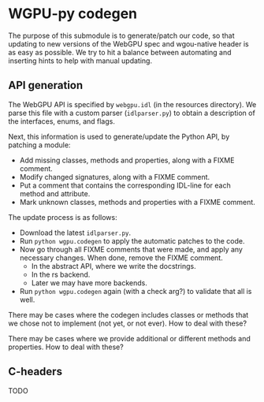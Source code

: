 # WGPU-py codegen

The purpose of this submodule is to generate/patch our code, so that
updating to new versions of the WebGPU spec and wgou-native header is
as easy as possible. We try to hit a balance between automating and
inserting hints to help with manual updating.


## API generation

The WebGPU API is specified by `webgpu.idl` (in the resources directory).
We parse this file with a custom parser (`idlparser.py`) to obtain a description
of the interfaces, enums, and flags.

Next, this information is used to generate/update the Python API, by patching a module:

* Add missing classes, methods and properties, along with a FIXME comment.
* Modify changed signatures, along with a FIXME comment.
* Put a comment that contains the corresponding IDL-line for each method and attribute.
* Mark unknown classes, methods and properties with a FIXME comment.

The update process is as follows:

* Download the latest `idlparser.py`.
* Run `python wgpu.codegen` to apply the automatic patches to the code.
* Now go through all FIXME comments that were made, and apply any necessary
  changes. When done, remove the FIXME comment.
  * In the abstract API, where we write the docstrings.
  * In the rs backend.
  * Later we may have more backends.
* Run `python wgpu.codegen` again (with a check arg?) to validate that all is well.

There may be cases where the codegen includes classes or methods that we
chose not to implement (not yet, or not ever). How to deal with these?

There may be cases where we provide additional or different methods and properties.
How to deal with these?



## C-headers

TODO